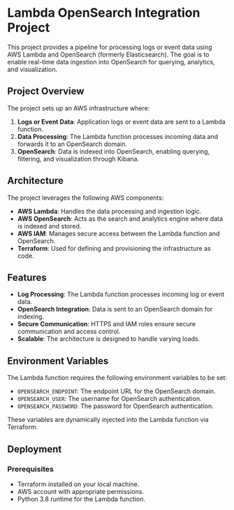 # Lambda OpenSearch Integration Project

This project provides a pipeline for processing logs or event data using AWS Lambda and OpenSearch (formerly Elasticsearch). The goal is to enable real-time data ingestion into OpenSearch for querying, analytics, and visualization.

## Project Overview

The project sets up an AWS infrastructure where:

1. **Logs or Event Data**: Application logs or event data are sent to a Lambda function.
2. **Data Processing**: The Lambda function processes incoming data and forwards it to an OpenSearch domain.
3. **OpenSearch**: Data is indexed into OpenSearch, enabling querying, filtering, and visualization through Kibana.

## Architecture

The project leverages the following AWS components:

- **AWS Lambda**: Handles the data processing and ingestion logic.
- **AWS OpenSearch**: Acts as the search and analytics engine where data is indexed and stored.
- **AWS IAM**: Manages secure access between the Lambda function and OpenSearch.
- **Terraform**: Used for defining and provisioning the infrastructure as code.

## Features

- **Log Processing**: The Lambda function processes incoming log or event data.
- **OpenSearch Integration**: Data is sent to an OpenSearch domain for indexing.
- **Secure Communication**: HTTPS and IAM roles ensure secure communication and access control.
- **Scalable**: The architecture is designed to handle varying loads.

## Environment Variables

The Lambda function requires the following environment variables to be set:

- `OPENSEARCH_ENDPOINT`: The endpoint URL for the OpenSearch domain.
- `OPENSEARCH_USER`: The username for OpenSearch authentication.
- `OPENSEARCH_PASSWORD`: The password for OpenSearch authentication.

These variables are dynamically injected into the Lambda function via Terraform.

## Deployment

### Prerequisites

- Terraform installed on your local machine.
- AWS account with appropriate permissions.
- Python 3.8 runtime for the Lambda function.

